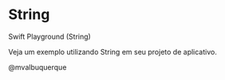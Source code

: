 # String
Swift Playground (String) 
 
 Veja um exemplo utilizando String em seu projeto de aplicativo.
 
 @mvalbuquerque

